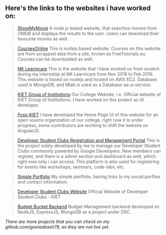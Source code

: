 ## Here's the links to the websites i have worked on:

>[ShowMyMovie](http://showmymovie.herokuapp.com)
A node.js based website, that searches movies from OMDB and displays the results to the user. Users can download their favourite movies as well.

> [CoursesOnline](http://coursesonline.herokuapp.com)
This is nodejs based website. Courses on this website are from scrapped data from a site, known as FreeTutorials.eu. Courses can be downloaded as well.

> [NK Learnicare](http://nklearnicare.com) 
This is the website that i have worked on from scratch during my internship at NK Learnicare from Nov 2018 to Feb 2019. This website is based on nodejs and hosted on AWS EC2. Database used is MongoDB, and Mlab is used as a Database-as-a-service.

> [KIET Group of Institutions](https://kiet.edu)
Our College Website, i.e. Official website of KIET Group of Institutions. I have worked on this project as UI developer.

> [Foss-KIET](http://kiet-foss.github.io/)
I have developed the Home Page UI of this website for an open source organization of our college, right now it is under progress, some contributors are working to shift the website on AngularJS.

> [Developer Student Clubs Registration and Management Portal](http://dsckiet.herokuapp.com/)
This is the project solely developed by me to manage our Developer Student Clubs community powered by Google Developers. New members can register, and there is a admin section and dashboard as well, which right now only i can access. This platform is also used for registering for events like workshops, seminars, code-labs, etc.

> [Simple Portfolio](http://goelaakash79.github.io/)
My simple portfolio, having links to my social porfiles and contact information.

> [Developer Student Clubs Website](https://dsckiet.tech)
Official Website of Developer Student Clubs - KIET

> [Budget Bucket Backend](https://github.com/dsckiet/budget-planner-backend)
Budget Management backend developed on NodeJS, ExpressJS, MongoDB as a project under DSC.

*There are more projects that you can check on my github.com/goelaakash79, as they are not live yet.*
